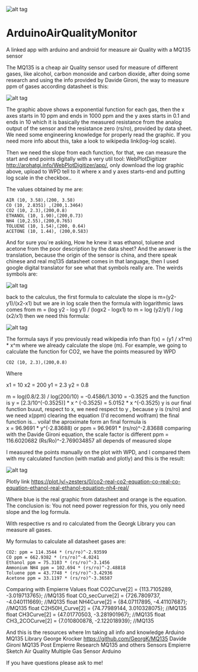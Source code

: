 ![alt tag](https://travis-ci.org/zesteros/ArduinoAirQualityMonitor2.svg?branch=master)
# ArduinoAirQualityMonitor
A linked app with arduino and android for measure air Quality with a MQ135 sensor

The MQ135 is a cheap air Quality sensor used for measure of different gases, like alcohol, carbon monoxide and carbon dioxide, after doing some research and using the info provided by Davide Gironi, the way to measure ppm of gases according datasheet is this:


![alt tag](https://2.bp.blogspot.com/-uTYjSHNI25k/V1HfoKQRBWI/AAAAAAAAAFk/CGgRNbv2b5I-hWPvtYGcvJ-OLw3zd-l3ACLcB/s1600/graphic.PNG)

The graphic above shows a exponential function for each gas, then the x axes starts in 10 ppm and ends in 1000 ppm and the y axes starts in 0.1 and ends in 10 which it is basically the measured resistance from the analog output of the sensor and the resistance zero (rs/ro), provided by data sheet. We need some engineering knowledge for properly read the graphic. If you need more info about this, take a look to wikipedia link(log-log scale).

Then we need the slope from each function, for that, we can measure the start and end points digitally with a
very util tool: WebPlotDigitizer http://arohatgi.info/WebPlotDigitizer/app/, only download the log graphic above, upload to WPD  tell to it where x and y axes starts-end and putting log scale in the checkbox..

The values obtained by me are:

    AIR (10, 3.58),(200, 3.58)
    CO (10, 2.8351) ,(200,1.3464)
    CO2 (10, 2.3),(200,0.8)
    ETHANOL (10, 1.90),(200,0.73)
    NH4 (10,2.55),(200,0.765)
    TOLUENE (10, 1.54),(200, 0.64)
    ACETONE (10, 1.44), (200,0.583)

And for sure you´re asking, How he knew it was ethanol, toluene and acetone from the poor description by the data sheet? And the answer is the translation, because the origin of the sensor is china, and there speak chinese and real mq135 datasheet comes in that language, then I used google digital translator for see what that symbols really are. The weirds symbols are:

![alt tag](https://4.bp.blogspot.com/-431Pzwbh0TY/V1Hqn9eukEI/AAAAAAAAAF8/SOBnCkAPQK4J0cFAqkll7gjxOcGwJOkEACLcB/s320/symbols.PNG)

back to the calculus, the first formula to calculate the slope is m=(y2-y1)/(x2-x1) but we are in log scale then the formula with logarithmic laws comes from m = (log y2 - log y1) / (logx2 - logx1) to m = log (y2/y1) / log (x2/x1) then we need this formula: 

![alt tag](https://4.bp.blogspot.com/-_dhPy9jV9Oc/V1Hs9eqrPlI/AAAAAAAAAGI/F66JlvCnKuUj8SlYdOT74hvEsZkM4sFZQCLcB/s1600/formula.PNG)

The formula says if you previously read wikipedia info than f(x) = (y1 / x1^m) * x^m where we already calculate the slope (m). For example, we going to calculate the function for CO2, we have the points measured by WPD

    CO2 (10, 2.3),(200,0.8) 

Where 

x1 = 10 
x2 = 200
y1 = 2.3
y2 = 0.8

m = log(0.8/2.3) / log(200/10) = -0.4586/1.3010 = -0.3525
and the function is y = [2.3/10^(-0.3525)] * x ^ (-0.3525) = 5.0152 * x ^(-0.3525)
y is our final function buuut, respect to x, we need respect to y , because y is (rs/ro) and we need x(ppm)
clearing the equation (I'd recomend wolfram) the final function is...
voila! the aproximate form an final formula is  
x = 96.9691 * y^(-2.83688) or ppm = 96.9691 * (rs/ro)^-2.83688
comparing with the Davide Gironi equation, the scale factor is different
ppm = 116.6020682 (Rs/Ro)^-2.769034857
all depends of measured slope

I measured the points manually on the plot with WPD, and I compared them with my calculated function (with matlab and plotly) and this is the result:

![alt tag](https://1.bp.blogspot.com/-SfWxNWh6E2k/V1PWA-5-9BI/AAAAAAAAAIs/EzLh_uCWLZ0J_7u4hFsgIMpr9SqgTDkDgCKgB/s400/allplots.png)

Plotly link
https://plot.ly/~zesters/0/co2-real-co2-equation-co-real-co-equation-ethanol-real-ethanol-equation-nh4-real/	

Where blue is the real graphic from datasheet and orange is the equation. The conclusion is: You not need power regression for this, you only need slope and the log formula.

With respective rs and ro calculated from the Georgk Library you can measure all gases.

My formulas to calculate all datasheet gases are:

    CO2: ppm = 114.3544 * (rs/ro)^-2.93599
    CO ppm = 662.9382 * (rs/ro)^-4.0241
    Ethanol ppm = 75.3103 * (rs/ro)^-3.1456
    Ammonium NH4 ppm = 102.694 * (rs/ro)^-2.48818
    Toluene ppm = 43.7748 * (rs/ro)^-3.42936
    Acetone ppm = 33.1197 * (rs/ro)^-3.36587

Comparing with Empierre Values
float CO2Curve[2] = {113.7105289, -3.019713765}; //MQ135 	float CO_secCurve[2] = {726.7809737, -4.040111669}; //MQ135 	float NH4Curve[2] = {84.07117895, -4.41107687}; //MQ135 	float C2H50H_Curve[2] = {74.77989144, 3.010328075}; //MQ135 	float CH3Curve[2] = {47.01770503, -3.281901967}; //MQ135 	float CH3_2COCurve[2] = {7.010800878, -2.122018939}; //MQ135

  
And this is the resources where Im taking all info and knowledge
Arduino MQ135 Library George Krocker
https://github.com/GeorgK/MQ135
Davide Gironi MQ135 Post
Empierre Research MQ135 and others Sensors 
Empierre Sketch Air Quality Multiple Gas Sensor Arduino 

If you have questions please ask to me! 

